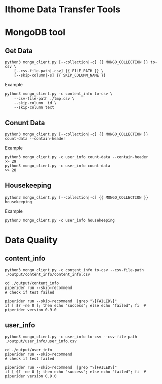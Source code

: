 # Ithome Data Transfer Tools

# MongoDB tool

## Get Data
```
python3 mongo_client.py [--collection|-c] {{ MONGO_COLLECTION }} to-csv \
    [--csv-file-path|-csv] {{ FILE_PATH }} \
    [--skip-column|-s] {{ SKIP_COLUMN_NAME }}
```
Example
```
python3 mongo_client.py -c content_info to-csv \
    --csv-file-path ./tmp.csv \
    --skip-column _id \
    --skip-column text
```

## Conunt Data
```
python3 mongo_client.py [--collection|-c] {{ MONGO_COLLECTION }} count-data --contain-header
```
Example
```
python3 mongo_client.py -c user_info count-data --contain-header
>> 29
python3 mongo_client.py -c user_info count-data
>> 28
```

## Housekeeping
```
python3 mongo_client.py [--collection|-c] {{ MONGO_COLLECTION }} housekeeping
```
Example
```
python3 mongo_client.py -c user_info housekeeping
```


# Data Quality 

## content_info
```
python3 mongo_client.py -c content_info to-csv --csv-file-path ./output/content_info/content_info.csv

cd ./output/content_info
piperider run --skip-recommend 
# check if test failed

piperider run --skip-recommend  |grep "\[FAILED\]"
if [ $? -ne 0 ]; then echo "success"; else echo "failed"; fi  # piperider version 0.9.0
```

## user_info
```
python3 mongo_client.py -c user_info to-csv --csv-file-path ./output/user_info/user_info.csv

cd ./output/user_info
piperider run --skip-recommend 
# check if test failed

piperider run --skip-recommend  |grep "\[FAILED\]"
if [ $? -ne 0 ]; then echo "success"; else echo "failed"; fi  # piperider version 0.9.0
```